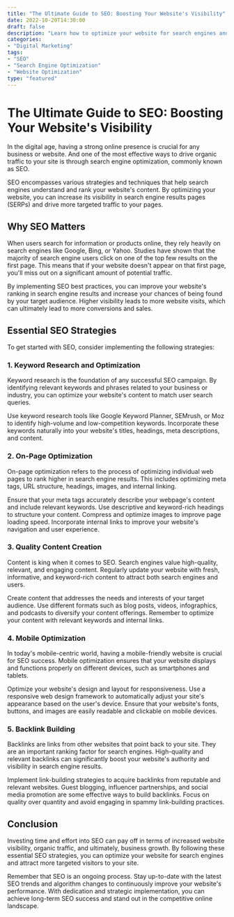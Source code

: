 ```yaml
--- 
title: "The Ultimate Guide to SEO: Boosting Your Website's Visibility"
date: 2022-10-20T14:30:00 
draft: false
description: "Learn how to optimize your website for search engines and improve your organic traffic with these essential SEO strategies."
categories: 
- "Digital Marketing"
tags: 
- "SEO"
- "Search Engine Optimization"
- "Website Optimization"
type: "featured"
--- 
```


# The Ultimate Guide to SEO: Boosting Your Website's Visibility

In the digital age, having a strong online presence is crucial for any business or website. And one of the most effective ways to drive organic traffic to your site is through search engine optimization, commonly known as SEO.

SEO encompasses various strategies and techniques that help search engines understand and rank your website's content. By optimizing your website, you can increase its visibility in search engine results pages (SERPs) and drive more targeted traffic to your pages.

## Why SEO Matters

When users search for information or products online, they rely heavily on search engines like Google, Bing, or Yahoo. Studies have shown that the majority of search engine users click on one of the top few results on the first page. This means that if your website doesn't appear on that first page, you'll miss out on a significant amount of potential traffic.

By implementing SEO best practices, you can improve your website's ranking in search engine results and increase your chances of being found by your target audience. Higher visibility leads to more website visits, which can ultimately lead to more conversions and sales.

## Essential SEO Strategies

To get started with SEO, consider implementing the following strategies:

### 1. Keyword Research and Optimization

Keyword research is the foundation of any successful SEO campaign. By identifying relevant keywords and phrases related to your business or industry, you can optimize your website's content to match user search queries.

Use keyword research tools like Google Keyword Planner, SEMrush, or Moz to identify high-volume and low-competition keywords. Incorporate these keywords naturally into your website's titles, headings, meta descriptions, and content.

### 2. On-Page Optimization

On-page optimization refers to the process of optimizing individual web pages to rank higher in search engine results. This includes optimizing meta tags, URL structure, headings, images, and internal linking.

Ensure that your meta tags accurately describe your webpage's content and include relevant keywords. Use descriptive and keyword-rich headings to structure your content. Compress and optimize images to improve page loading speed. Incorporate internal links to improve your website's navigation and user experience.

### 3. Quality Content Creation

Content is king when it comes to SEO. Search engines value high-quality, relevant, and engaging content. Regularly update your website with fresh, informative, and keyword-rich content to attract both search engines and users.

Create content that addresses the needs and interests of your target audience. Use different formats such as blog posts, videos, infographics, and podcasts to diversify your content offerings. Remember to optimize your content with relevant keywords and internal links.

### 4. Mobile Optimization

In today's mobile-centric world, having a mobile-friendly website is crucial for SEO success. Mobile optimization ensures that your website displays and functions properly on different devices, such as smartphones and tablets.

Optimize your website's design and layout for responsiveness. Use a responsive web design framework to automatically adjust your site's appearance based on the user's device. Ensure that your website's fonts, buttons, and images are easily readable and clickable on mobile devices.

### 5. Backlink Building

Backlinks are links from other websites that point back to your site. They are an important ranking factor for search engines. High-quality and relevant backlinks can significantly boost your website's authority and visibility in search engine results.

Implement link-building strategies to acquire backlinks from reputable and relevant websites. Guest blogging, influencer partnerships, and social media promotion are some effective ways to build backlinks. Focus on quality over quantity and avoid engaging in spammy link-building practices.

## Conclusion

Investing time and effort into SEO can pay off in terms of increased website visibility, organic traffic, and ultimately, business growth. By following these essential SEO strategies, you can optimize your website for search engines and attract more targeted visitors to your site.

Remember that SEO is an ongoing process. Stay up-to-date with the latest SEO trends and algorithm changes to continuously improve your website's performance. With dedication and strategic implementation, you can achieve long-term SEO success and stand out in the competitive online landscape.
